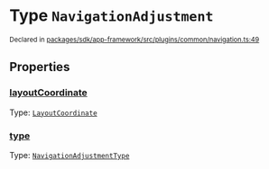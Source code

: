 # Type `NavigationAdjustment`
<sub>Declared in [packages/sdk/app-framework/src/plugins/common/navigation.ts:49](https://github.com/dxos/dxos/blob/bdc1200dc/packages/sdk/app-framework/src/plugins/common/navigation.ts#L49)</sub>




## Properties
### [layoutCoordinate](https://github.com/dxos/dxos/blob/bdc1200dc/packages/sdk/app-framework/src/plugins/common/navigation.ts#L49)
Type: <code>[LayoutCoordinate](/api/@dxos/app-framework/types/LayoutCoordinate)</code>




### [type](https://github.com/dxos/dxos/blob/bdc1200dc/packages/sdk/app-framework/src/plugins/common/navigation.ts#L49)
Type: <code>[NavigationAdjustmentType](/api/@dxos/app-framework/types/NavigationAdjustmentType)</code>





